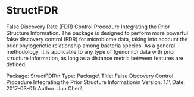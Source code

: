 # StructFDR
False Discovery Rate (FDR) Control Procedure Integrating the Prior Structure Information. The package is designed to perform more powerful false discovery control (FDR) for microbiome data, taking into account the prior phylogenetic relationship among bacteria species.  As a general methodology, it is applicable to any type of (genomic) data with prior structure information, as long as a distance metric between features are defined.

Package: StructFDR\n
Type: Package\\
Title: False Discovery Control Procedure Integrating the Prior Structure Information\n
Version: 1.1\\
Date: 2017-03-01\\
Author: Jun Chen\\

